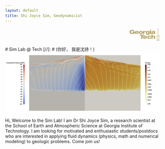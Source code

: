```yaml
---
layout: default
title: Shi Joyce Sim, Geodynamicist
---
```

<p align="right">
  <img src="/image/gt-logo-gold.png " title="Georgia Tech logo" width="100" /> 
</p>
# Sim Lab @ Tech 
[//]: # (你好， 我是沈詩！)

<img src="/image/U2K7.png " alt="Porosity waves from Sim et al 2020." title="Porosity waves from Sim et al 2020." width="1000" />

Hi, Welcome to the Sim Lab! I am Dr Shi Joyce Sim, a research scientist at the School of Earth and Atmospheric Science at Georgia Institute of Technology. I am looking for motivated and enthusiastic students/postdocs who are interested in applying fluid dynamics (physics, math and numerical modeling) to geologic problems. Come join us! 
